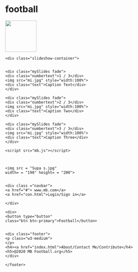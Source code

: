 # football

<!DOCTYPE html>
 <head>
	 <title>MB Styles</title>
	 <meta charset="UTF-8"/>
	 <meta name="google"  content="width=device-width,
	  initial-scale=1">
	  <script>

	  </script
	  
 <div class="jumbotron text-center">
 <h1>MB Football</h1>
 
<img src =mi.jpeg
	   height= "50" width= "50">
   </div>
   <link rel="stylesheet" href="https://cdnjs.cloudflare.com/ajax/libs/font-awesome/4.6.3/css/font-awesome.jk.css">
	 <link rel="stylesheet" href="jk.css" type="text/css"/>
 </head>
	 <body>
	href="index.php" type="text/php"/>
	 </body>
 </html>
 <head>
 <div class ="header">
 <div class="container">
 <div class="row">
 <div class="col-sm-4">
 <h1>The Lord of Football</h1>
 
 </head>
<div>
 <input type== "text" name = = "Searchbar" placeholder== "Search".  "size" = "120"
 <div>
 
 <!-- Navigation -->
 <div class="topnav">
 <a class="active" href="#home">Home</a>
 <a href="#players" class ="w3-button w3-bar-item"> Players </a>
 <a href="#teams" class ="w3-button w3-bar-item">Teams </a>
 <a href="#transfers" class ="w3-button w3-bar-item"><a href="transfer.html">Transfers </a>
<nav class ="w3-bar w3-black">
</nav >
<br>
<br>
<br>
<br>

<div>
 <main>
 <article class = "w3-container">
 <h2>The history of football</h2>
 <p>The Battle between footballers has been for ages. Since  football was created,  it has become one of the best and most popular sports in the world. Records trace the history of soccer back more than 2,000 years ago to ancient China. Greece, Rome, and parts of Central America also claim to have started the sport; but it was England that transitioned soccer, or what the British and many other people around the world call “football,” into the game we know today.
 The first known examples of a team game involving a ball, which was made out of a rock, occurred in old Mesoamerican cultures for over 3,000 years ago. According to the sources, the ball would symbolize the sun and the captain of the losing team would be sacrificed to the gods.
The first known ball game which also involved kicking took place In China in the 3rd and 2nd century BC under the name Cuju . Cuju was played with a round ball on an area of a square. It later spread to Japan and was practiced under ceremonial forms.
Other earlier variety of ball games had been known from Ancient Greece. The ball was made by shreds of leather filled with hair (the first documents of balls filled with air are from the 7th century). In the Ancient Rome, games with balls were not included in the entertainment on the big arenas, but could occur in exercises in the military. It was the Roman culture that would bring football to the British island (Britannica). It is, however, uncertain in which degree the British people were influenced by this variety and in which degree they had developed their own variants.
The game of football takes its form
The most admitted story tells that the game was developed in England in the 12th century. In this century, games that resembled football were played on meadows and roads in England. Besides from kicks, the game involved also punches of the ball with the fist. This early form of football was also much more rough and violent than the modern way of playing. An important feature of the forerunners to football was that the games involved plenty of people and took place over large areas in towns (an equivalent was played in Florence from the 16th century where it was called Calcio). The rampage of these games would cause damage on the town and sometimes death. These would be among the reasons for the proclamations against the game that finally was forbidden for several centuries. But the football-like games would return to the streets of London in the 17th century. It would be forbidden again in 1835, but at this stage the game had been established in the public schools.
It took, however, long time until the features of today’s football had been taken into practice. For a long time there was no clear distinction between football and rugby. There were also many variations concerning the size of the ball, the number of players and the length of a match.
</article>
</main>
 <div>
 
 <div id="mySidenav" class="sidenav">
 <a href="javascript:void(0)" class="closebtn" onclick="closeNav()">&times;</a>
 <a href="#"><a href="index.html">About</a>
 <a href="#">Services</a>
 <a href="#">Login</a>
 <a href="#">Contact</a>
 </div>
 
 <span onclick="openNav()">Open</span>
 
 <div id="main">
 ...
 </div>
 <br>
 <br>
 
 
 <script>
 function openNav() {
 document.getElementById("mySidenav").style.width = "250px";
 }
 
 
 function closeNav() {
 document.getElementById("mySidenav").style.width = "0";
 }
 </script>
 
  
  
 <img src ="st_m.png" width = "100" height="100">
    
    <div class="slideshow-container">
    
    
    <div class="mySlides fade">
    <div class="numbertext">1 / 3</div>
    <img src="mi.jpg" style="width:100%">
    <div class="text">Caption Text</div>
    </div>
    
    <div class="mySlides fade">
    <div class="numbertext">2 / 3</div>
    <img src="mi.jpg" style="width:100%">
    <div class="text">Caption Two</div>
    </div>
    
    <div class="mySlides fade">
    <div class="numbertext">3 / 3</div>
    <img src="mi.jpg" style="width:100%">
    <div class="text">Caption Three</div>
    </div>
    
    <script src="mb.js"></script>

   
     
    <img src = "Supa s.jpg"
    width= = "198" height= = "200">
    
    
    <div class ="navbar">
    <a href="#"> www.mb.com</a>
    <a href="con.html">Login/Sign in</a>
   
    </div>
    
    <div>
    <button type="button"
    class="btn btn-primary">Football</button>
    
    
    <div class="footer">
    <p class="w3-medium">
    </p>
    <h4><a href="index.html">About/Contact Me/Contribute</h4>
    <h5>@2020 MB Football.org</h5>
    </div>
    
    </footer>
    
